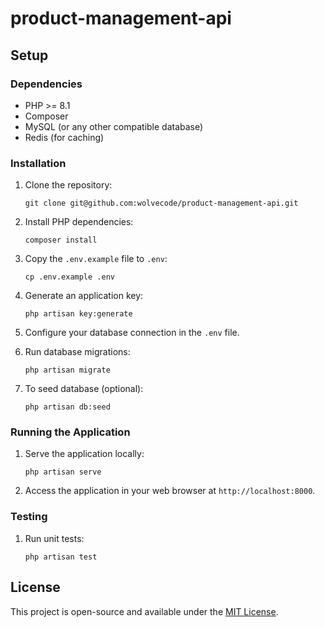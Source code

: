 # product-management-api

## Setup

### Dependencies

-   PHP >= 8.1
-   Composer
-   MySQL (or any other compatible database)
-   Redis (for caching)

### Installation

1. Clone the repository:

    ```
    git clone git@github.com:wolvecode/product-management-api.git
    ```

2. Install PHP dependencies:

    ```
    composer install
    ```

3. Copy the `.env.example` file to `.env`:

    ```
    cp .env.example .env
    ```

4. Generate an application key:

    ```
    php artisan key:generate
    ```

5. Configure your database connection in the `.env` file.

6. Run database migrations:

    ```
    php artisan migrate
    ```
7. To seed database (optional):

    ```
    php artisan db:seed
    ```

### Running the Application

1. Serve the application locally:

    ```
    php artisan serve
    ```

2. Access the application in your web browser at `http://localhost:8000`.

### Testing

1. Run unit tests:

    ```
    php artisan test
    ```

## License

This project is open-source and available under the [MIT License](LICENSE).
